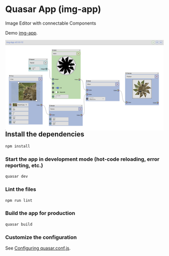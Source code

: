 # Quasar App (img-app)

Image Editor with connectable Components

Demo [img-app](https://cubmic.ch/img-app).

<img src="public/demo/Img-App.png" alt="Img-App Preview" style="float: left; margin-right: 10px;" />

## Install the dependencies
```bash
npm install
```
### Start the app in development mode (hot-code reloading, error reporting, etc.)
```bash
quasar dev
```
### Lint the files
```bash
npm run lint
```
### Build the app for production
```bash
quasar build
```
### Customize the configuration
See [Configuring quasar.conf.js](https://v2.quasar.dev/quasar-cli/quasar-conf-js).
